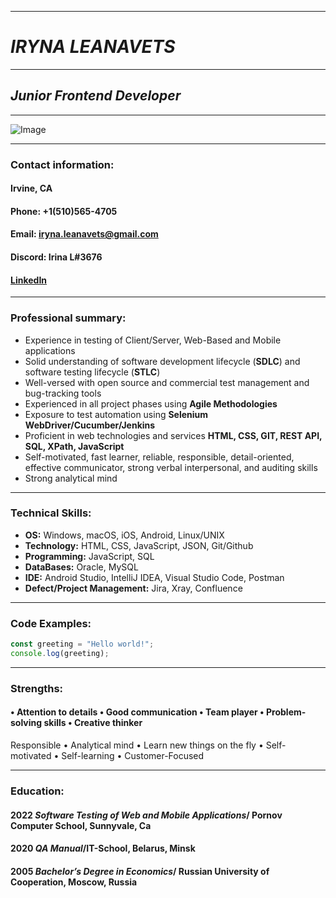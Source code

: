 ***
# **_IRYNA LEANAVETS_**
***
## *Junior Frontend Developer*
***

![Image](https://media.licdn.com/dms/image/D5603AQFdIKzhHy0peg/profile-displayphoto-shrink_800_800/0/1680819634252?e=1693440000&v=beta&t=Zho7EryWYWWocOHIKquBwwUjuQAOGRywOtV_OkdZ-7M)

***
### **Contact information:**
#### **Irvine, CA**
#### **Phone:** +1(510)565-4705
#### **Email:** iryna.leanavets@gmail.com
#### **Discord:** Irina L#3676
#### [LinkedIn](https://www.linkedin.com/in/iryna-leanavets-823663271)

***
### **Professional summary:**
* Experience in testing of Client/Server, Web-Based and Mobile applications
* Solid understanding of software development lifecycle (**SDLC**) and software testing lifecycle (**STLC**)
* Well-versed with open source and commercial test management and bug-tracking tools
* Experienced in all project phases using **Agile Methodologies**
* Exposure to test automation using **Selenium WebDriver/Cucumber/Jenkins**
* Proficient in web technologies and services **HTML, CSS, GIT, REST API, SQL, XPath, JavaScript**
* Self-motivated, fast learner, reliable, responsible, detail-oriented, effective communicator, strong verbal interpersonal, and auditing skills
* Strong analytical mind
***
### **Technical Skills:**
* **OS:** Windows, macOS, iOS, Android, Linux/UNIX
* **Technology:** HTML, CSS, JavaScript, JSON, Git/Github
* **Programming:** JavaScript, SQL
* **DataBases:** Oracle, MySQL
* **IDE:** Android Studio, IntelliJ IDEA, Visual Studio Code, Postman
* **Defect/Project Management:** Jira, Xray, Confluence

***
### **Code Examples:**
```javascript
const greeting = "Hello world!";
console.log(greeting);
```
***
### **Strengths:**
#### • Attention to details • Good communication • Team player • Problem-solving skills • Creative thinker
Responsible • Analytical mind • Learn new things on the fly • Self-motivated • Self-learning • Customer-Focused
***
### **Education:**
#### 2022 *Software Testing of Web and Mobile Applications*/ Pornov Computer School, Sunnyvale, Ca
#### 2020 *QA Manual*/IT-School, Belarus, Minsk
#### 2005 *Bachelor’s Degree in Economics*/ Russian University of Cooperation, Moscow, Russia

